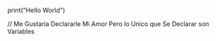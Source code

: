 print("Hello World")

// Me Gustaria Declararle Mi Amor Pero lo Unico que Se Declarar son Variables

